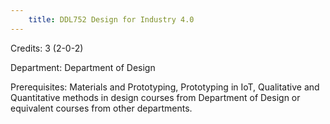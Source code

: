 ```yaml
---
    title: DDL752 Design for Industry 4.0
---
```

Credits: 3 (2-0-2)

Department: Department of Design

Prerequisites: Materials and Prototyping, Prototyping in IoT, Qualitative and Quantitative methods in design courses from Department of Design or equivalent courses from other departments.

